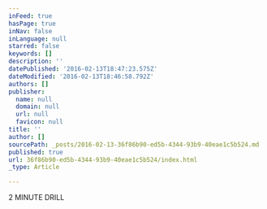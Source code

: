 ```yaml
---
inFeed: true
hasPage: true
inNav: false
inLanguage: null
starred: false
keywords: []
description: ''
datePublished: '2016-02-13T18:47:23.575Z'
dateModified: '2016-02-13T18:46:58.792Z'
authors: []
publisher:
  name: null
  domain: null
  url: null
  favicon: null
title: ''
author: []
sourcePath: _posts/2016-02-13-36f86b90-ed5b-4344-93b9-40eae1c5b524.md
published: true
url: 36f86b90-ed5b-4344-93b9-40eae1c5b524/index.html
_type: Article

---
```

2 MINUTE DRILL